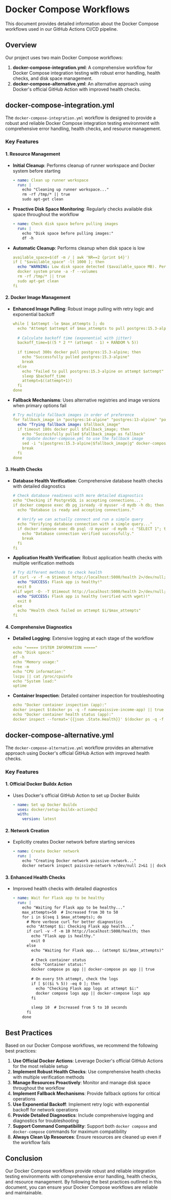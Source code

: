 # Docker Compose Workflows

This document provides detailed information about the Docker Compose workflows used in our GitHub Actions CI/CD pipeline.

## Overview

Our project uses two main Docker Compose workflows:

1. **docker-compose-integration.yml**: A comprehensive workflow for Docker Compose integration testing with robust error handling, health checks, and disk space management.
2. **docker-compose-alternative.yml**: An alternative approach using Docker's official GitHub Action with improved health checks.

## docker-compose-integration.yml

The `docker-compose-integration.yml` workflow is designed to provide a robust and reliable Docker Compose integration testing environment with comprehensive error handling, health checks, and resource management.

### Key Features

#### 1. Resource Management

- **Initial Cleanup**: Performs cleanup of runner workspace and Docker system before starting
  ```yaml
  - name: Clean up runner workspace
    run: |
      echo "Cleaning up runner workspace..."
      rm -rf /tmp/* || true
      sudo apt-get clean
  ```

- **Proactive Disk Space Monitoring**: Regularly checks available disk space throughout the workflow
  ```yaml
  - name: Check disk space before pulling images
    run: |
      echo "Disk space before pulling images:"
      df -h
  ```

- **Automatic Cleanup**: Performs cleanup when disk space is low
  ```yaml
  available_space=$(df -m / | awk 'NR==2 {print $4}')
  if [ "$available_space" -lt 1000 ]; then
    echo "WARNING: Low disk space detected ($available_space MB). Performing cleanup..."
    docker system prune -a -f --volumes
    rm -rf /tmp/* || true
    sudo apt-get clean
  fi
  ```

#### 2. Docker Image Management

- **Enhanced Image Pulling**: Robust image pulling with retry logic and exponential backoff
  ```yaml
  while [ $attempt -le $max_attempts ]; do
    echo "Attempt $attempt of $max_attempts to pull postgres:15.3-alpine"
    
    # Calculate backoff time (exponential with jitter)
    backoff_time=$((5 * 2 ** (attempt - 1) + RANDOM % 5))
    
    if timeout 300s docker pull postgres:15.3-alpine; then
      echo "Successfully pulled postgres:15.3-alpine"
      break
    else
      echo "Failed to pull postgres:15.3-alpine on attempt $attempt"
      sleep $backoff_time
      attempt=$((attempt+1))
    fi
  done
  ```

- **Fallback Mechanisms**: Uses alternative registries and image versions when primary options fail
  ```yaml
  # Try multiple fallback images in order of preference
  for fallback_image in "postgres:14-alpine" "postgres:13-alpine" "postgres:alpine"; do
    echo "Trying fallback image: $fallback_image"
    if timeout 180s docker pull $fallback_image; then
      echo "Successfully pulled $fallback_image as fallback"
      # Update docker-compose.yml to use the fallback image
      sed -i "s|postgres:15.3-alpine|$fallback_image|g" docker-compose.yml
      break
    fi
  done
  ```

#### 3. Health Checks

- **Database Health Verification**: Comprehensive database health checks with detailed diagnostics
  ```yaml
  # Check database readiness with more detailed diagnostics
  echo "Checking if PostgreSQL is accepting connections..."
  if docker compose exec db pg_isready -U myuser -d mydb -h db; then
    echo "Database is ready and accepting connections."
    
    # Verify we can actually connect and run a simple query
    echo "Verifying database connection with a simple query..."
    if docker compose exec db psql -U myuser -d mydb -c "SELECT 1"; then
      echo "Database connection verified successfully."
      break
    fi
  fi
  ```

- **Application Health Verification**: Robust application health checks with multiple verification methods
  ```yaml
  # Try different methods to check health
  if curl -v -f -m $timeout http://localhost:5000/health 2>/dev/null; then
    echo "SUCCESS: Flask app is healthy!"
    exit 0
  elif wget -O- -T $timeout http://localhost:5000/health 2>/dev/null; then
    echo "SUCCESS: Flask app is healthy (verified with wget)!"
    exit 0
  else
    echo "Health check failed on attempt $i/$max_attempts"
  fi
  ```

#### 4. Comprehensive Diagnostics

- **Detailed Logging**: Extensive logging at each stage of the workflow
  ```yaml
  echo "===== SYSTEM INFORMATION ====="
  echo "Disk space:"
  df -h
  echo "Memory usage:"
  free -m
  echo "CPU information:"
  lscpu || cat /proc/cpuinfo
  echo "System load:"
  uptime
  ```

- **Container Inspection**: Detailed container inspection for troubleshooting
  ```yaml
  echo "Docker container inspection (app):"
  docker inspect $(docker ps -q -f name=paissive-income-app) || true
  echo "Docker container health status (app):"
  docker inspect --format='{{json .State.Health}}' $(docker ps -q -f name=paissive-income-app) || true
  ```

## docker-compose-alternative.yml

The `docker-compose-alternative.yml` workflow provides an alternative approach using Docker's official GitHub Action with improved health checks.

### Key Features

#### 1. Official Docker Buildx Action

- Uses Docker's official GitHub Action to set up Docker Buildx
  ```yaml
  - name: Set up Docker Buildx
    uses: docker/setup-buildx-action@v2
    with:
      version: latest
  ```

#### 2. Network Creation

- Explicitly creates Docker network before starting services
  ```yaml
  - name: Create Docker network
    run: |
      echo "Creating Docker network paissive-network..."
      docker network inspect paissive-network >/dev/null 2>&1 || docker network create paissive-network
  ```

#### 3. Enhanced Health Checks

- Improved health checks with detailed diagnostics
  ```yaml
  - name: Wait for Flask app to be healthy
    run: |
      echo "Waiting for Flask app to be healthy..."
      max_attempts=50  # Increased from 30 to 50
      for i in $(seq 1 $max_attempts); do
        # More verbose curl for better diagnostics
        echo "Attempt $i: Checking Flask app health..."
        if curl -v -f -m 10 http://localhost:5000/health; then
          echo "Flask app is healthy."
          exit 0
        else
          echo "Waiting for Flask app... (attempt $i/$max_attempts)"
          
          # Check container status
          echo "Container status:"
          docker compose ps app || docker-compose ps app || true
          
          # On every 5th attempt, check the logs
          if [ $(($i % 5)) -eq 0 ]; then
            echo "Checking Flask app logs at attempt $i:"
            docker compose logs app || docker-compose logs app
          fi
          
          sleep 10  # Increased from 5 to 10 seconds
        fi
      done
  ```

## Best Practices

Based on our Docker Compose workflows, we recommend the following best practices:

1. **Use Official Docker Actions**: Leverage Docker's official GitHub Actions for the most reliable setup
2. **Implement Robust Health Checks**: Use comprehensive health checks with multiple verification methods
3. **Manage Resources Proactively**: Monitor and manage disk space throughout the workflow
4. **Implement Fallback Mechanisms**: Provide fallback options for critical operations
5. **Use Exponential Backoff**: Implement retry logic with exponential backoff for network operations
6. **Provide Detailed Diagnostics**: Include comprehensive logging and diagnostics for troubleshooting
7. **Support Command Compatibility**: Support both `docker compose` and `docker-compose` commands for maximum compatibility
8. **Always Clean Up Resources**: Ensure resources are cleaned up even if the workflow fails

## Conclusion

Our Docker Compose workflows provide robust and reliable integration testing environments with comprehensive error handling, health checks, and resource management. By following the best practices outlined in this document, you can ensure your Docker Compose workflows are reliable and maintainable.
